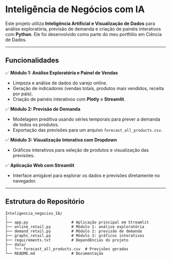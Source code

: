 # Inteligência de Negócios com IA

Este projeto utiliza **Inteligência Artificial e Visualização de Dados** para análise exploratória, previsão de demanda e criação de painéis interativos com **Python**. Ele foi desenvolvido como parte do meu portfólio em Ciência de Dados.

---

## Funcionalidades

✅ **Módulo 1: Análise Exploratória e Painel de Vendas**  
- Limpeza e análise de dados do varejo online.  
- Geração de indicadores (vendas totais, produtos mais vendidos, receita por país).  
- Criação de painéis interativos com **Plotly** e **Streamlit**.  

✅ **Módulo 2: Previsão de Demanda**  
- Modelagem preditiva usando séries temporais para prever a demanda de todos os produtos.  
- Exportação das previsões para um arquivo `forecast_all_products.csv`.  

✅ **Módulo 3: Visualização Interativa com Dropdown**  
- Gráficos interativos para seleção de produtos e visualização das previsões.  

✅ **Aplicação Web com Streamlit**  
- Interface amigável para explorar os dados e previsões diretamente no navegador.  

---

## Estrutura do Repositório

```text
Inteligencia_negocios_IA/
│
├── app.py                   # Aplicação principal em Streamlit
├── online_retail.py         # Módulo 1: análise exploratória
├── demand_retail.py         # Módulo 2: previsão de demanda
├── graphs_retail.py         # Módulo 3: gráficos interativos
├── requirements.txt         # Dependências do projeto
├── data/
│   └── forecast_all_products.csv  # Previsões geradas
└── README.md                # Documentação


